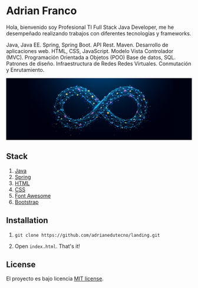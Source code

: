 # Adrian Franco

Hola, bienvenido soy Profesional TI Full Stack Java Developer, me he desempeñado realizando trabajos con diferentes tecnologías y frameworks.

Java, Java EE.
Spring, Spring Boot.
API Rest.
Maven.
Desarrollo de aplicaciones web.
HTML, CSS, JavaScript.
Modelo Vista Controlador (MVC).
Programación Orientada a Objetos (POO)
Base de datos, SQL.
Patrones de diseño.
Infraestructura de Redes
Redes Virtuales.
Conmutación y Enrutamiento.

![Demo](img/devop.png)

## Stack


1. [Java](https://www.oracle.com/java/)
2. [Spring](https://spring.io/)
3. [HTML](https://developer.mozilla.org/en-US/docs/Web/HTML)
4. [CSS](https://developer.mozilla.org/en-US/docs/Web/CSS)
5. [Font Awesome](https://fontawesome.com/)
6. [Bootstrap](https://getbootstrap.com//)
 
## Installation

1. `git clone https://github.com/adrianedutecno/landing.git`

2. Open `index.html`. That's it!

## License

El proyecto es bajo licencia [MIT license](https://choosealicense.com/licenses/mit/).